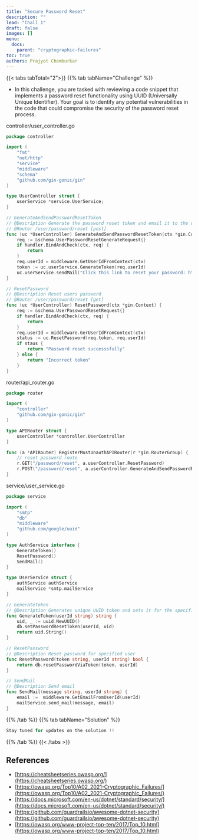 ```yaml
---
title: "Secure Password Reset"
description: ""
lead: "Chall 1"
draft: false
images: []
menu:
  docs:
    parent: "cryptographic-failures"
toc: true
authors: Prajyot Chemburkar
---
```



{{< tabs tabTotal="2">}}
{{% tab tabName="Challenge" %}}

- In this challenge, you are tasked with reviewing a code snippet that implements a password reset functionality using UUID (Universally Unique Identifier). Your goal is to identify any potential vulnerabilities in the code that could compromise the security of the password reset process.

controller/user_controller.go
````go {linenos=true,anchorlinenos=true}
package controller

import (
	"fmt"
	"net/http"
	"service"
	"middleware"
	"schema"
	"github.com/gin-gonic/gin"
)

type UserController struct {
	userService *service.UserService;
}

// GenerateAndSendPasswordResetToken
// @Description Generate the password reset token and email it to the user.
// @Router /user/password/reset [post]
func (uc *UserController) GenerateAndSendPasswordResetToken(ctx *gin.Context) {
	req := &schema.UserPasswordResetGenerateRequest{}
	if handler.BindAndCheck(ctx, req) {
		return
	}
	req.userId = middleware.GetUserIdFromContext(ctx)
	token := uc.userService.GenerateToken(req.userId)
	uc.userService.sendMail("Click this link to reset your password: https://example.com/user/password/reset?token=" + token, req.userId)
}

// ResetPassword
// @Description Reset users password
// @Router /user/password/reset [get]
func (uc *UserController) ResetPassword(ctx *gin.Context) {
	req := &schema.UserPasswordResetRequest{}
	if handler.BindAndCheck(ctx, req) {
		return
	}
	req.userId = middleware.GerUserIdFromContext(ctx)
	status := uc.ResetPassword(req.token, req.userId)
	if staus {
		return "Password reset successsfully"
	} else {
		return "Incorrect token"
	}
}
````

router/api_router.go
````go {linenos=true,anchorlinenos=true}
package router

import (
	"controller"
	"github.com/gin-gonic/gin"
)

type APIRouter struct {
	userController *controller.UserController
}

func (a *APIRouter) RegisterMustUnauthAPIRouter(r *gin.RouterGroup) {
	// reset password route
	r.GET("/password/reset", a.userController.ResetPassword)
	r.POST("/password/reset", a.userController.GenerateAndSendPasswordResetToken)
}
````

service/user_service.go
````go {linenos=true,anchorlinenos=true}
package service

import (
	"smtp"
	"db"
	"middleware"
	"github.com/google/uuid"
)

type AuthService interface {
	GenerateToken()
	ResetPassword()
	SendMail()
}

type UserService struct {
	authService authService
	mailService *smtp.mailService
}

// GenerateToken
// @Description Generates unique UUID token and sets it for the specified user.
func GenerateToken(userId string) string {
	uid, _ := uuid.NewUUID()
	db.setPasswordResetToken(userId, uid)
	return uid.String()
}

// ResetPassword
// @Description Reset password for specified user
func ResetPassword(token string, userId string) bool {
	return db.resetPasswordViaToken(token, userId)
}

// SendMail
// @Description Send email
func SendMail(message string, userId string) {
	email :=  middleware.GetEmailFromUserId(userId)
	mailService.send_mail(message, email)
}
````
{{% /tab %}}
{{% tab tabName="Solution" %}}

````js {linenos=table,hl_lines=[3,"5-7"],anchorlinenos=true}
Stay tuned for updates on the solution !!
````
{{% /tab %}}
{{< /tabs >}}

## References

- [https://cheatsheetseries.owasp.org/](https://cheatsheetseries.owasp.org/) 
- [https://owasp.org/Top10/A02_2021-Cryptographic_Failures/](https://owasp.org/Top10/A02_2021-Cryptographic_Failures/) 
- [https://docs.microsoft.com/en-us/dotnet/standard/security/](https://docs.microsoft.com/en-us/dotnet/standard/security/)
- [https://github.com/guardrailsio/awesome-dotnet-security](https://github.com/guardrailsio/awesome-dotnet-security)
- [https://owasp.org/www-project-top-ten/2017/Top_10.html](https://owasp.org/www-project-top-ten/2017/Top_10.html)
